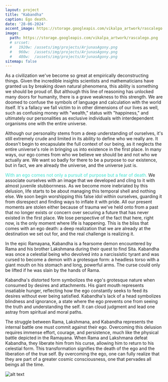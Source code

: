 ```yaml
---
layout: project
title: "Kabandha"
caption: Ego death. 
date: '28-06-2024'
accent_image: https://storage.googleapis.com/vikalpa_artwork/rascalego.png
image: 
  path: https://storage.googleapis.com/vikalpa_artwork/rascalego.png
  # srcset: 
  #   1920w: /assets/img/projects/ArjunasAgony.png
  #   960w:  /assets/img/projects/ArjunasAgony.png
  #   480w:  /assets/img/projects/ArjunasAgony.png
sitemap: false
---
```


As a civilization we've become so great at empirically deconstructing things. Given the incredible insights scientists and mathematicians have granted us by breaking down natural phenomena, this ability is something we should be proud of. But although this line of reasoning has unlocked many doors for humanity, there is a grave weakness to this strength. We are doomed to confuse the symbols of language and calculation with the world itself. It's a fallacy we fall victim to in other dimensions of our lives as well, such as confusing money with "wealth," status with "happiness," and ultimately our personalities as exclusive individuals with interdependent organisms one with the entire universe. 

Although our personality stems from a deep understanding of ourselves, it's still extremely crude and limited in its ability to define who we really are. It doesn't begin to encapsulate the full context of our being, as it neglects the entire universe's role in bringing us into existence in the first place. In many ways, our ego comes from who we believe we should be and not who we actually are. We want so badly for there to be a purpose to our existence, but in fact, we are already the universe, and the universe just is. 

<span style="color:turquoise">With an ego comes not only a pursuit of purpose but a fear of death.</span> We associate ourselves with an image that we developed and cling to it with almost juvenile stubbornness. As we become more inebriated by this delusion, life starts to be about managing this temporal shell and nothing else. We soon begin worshipping this false idol within ourselves, guarding it from disrespect and finding ways to inflate it with pride. All our present moments are stolen either because of trauma we've held onto from a past that no longer exists or concern over securing a future that has never existed in the first place. We lose perspective of the fact that here, right now, is the only moment where life is happening. This is the bliss that comes with an ego death: a deep realization that we are already at the destination we set out for, and the real challenge is realizing it.            

In the epic Ramayana, Kabandha is a fearsome demon encountered by Rama and his brother Lakshmana during their quest to find Sita. Kabandha was once a celestial being who devolved into a narcissistic tyrant and was cursed to become a demon with a grotesque form: a headless torso with a giant mouth on his stomach and long, powerful arms. The curse could only be lifted if he was slain by the hands of Rama.  

Kabandha's distorted form symbolizes the ego's grotesque nature when consumed by desires and attachments. His giant mouth represents insatiable hunger, reflecting how the ego constantly seeks to feed its desires without ever being satisfied. Kabandha's lack of a head symbolizes blindness and ignorance, a state where the ego prevents one from seeing the truth and understanding the self. It can cloud judgment and lead one astray from spiritual and moral paths. 

The struggle between Rama, Lakshmana, and Kabandha represents the internal battle one must commit against their ego. Overcoming this delusion requires immense effort, courage, and persistence, much like the physical battle depicted in the Ramayana. When Rama and Lakshmana defeat Kabandha, they liberate him from his curse, allowing him to return to his celestial form. This transformation signifies the death of the ego and the liberation of the true self. By overcoming the ego, one can fully realize that they are part of a greater cosmic consciousness, one that pervades all beings all the time.

![alt text](https://storage.googleapis.com/vikalpa_artwork/rascalego.png)